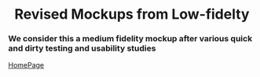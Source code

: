 # <div align="center"> Revised Mockups from Low-fidelty</div>

### We consider this a medium fidelity mockup after various quick and dirty testing and usability studies

[HomePage](https://github.com/hkuspace-pu/project-submission-group-10-HKNatureWatch/blob/12f875aeee37ba55ea1b74ec710d9d4a6a095f3c/Mockups/revised/Revised%20Below%20the%20fold%20Home%20Page.jpeg)


